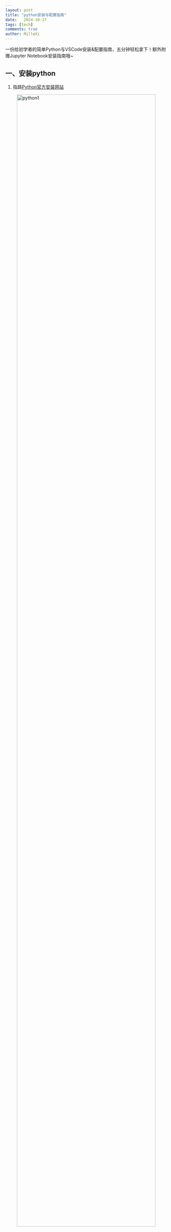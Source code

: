 ```yaml
---
layout: post
title: "python安装与配置指南"
date:   2024-10-17
tags: [tech]
comments: true
author: MilleXi
---
```


一份给初学者的简单Python与VSCode安装&配置指南，五分钟轻松拿下！额外附赠Jupyter Notebook安装指南哦~

<!-- more -->

## 一、安装python

1. 指路[Python官方安装网站](https://www.python.org/downloads)

    <img src="https://millexi.github.io/images/16.png" alt="python1" style="display: block; margin: 0 auto;width: 95%; max-width: 800px; height: auto;">

2. 选择你想要的版本，点击下图中标出的download按钮进行下载

    <img src="https://millexi.github.io/images/17.png" alt="python2" style="display: block; margin: 0 auto;width: 95%; max-width: 800px; height: auto;">

    <font color=gray>这里笔者建议如无特殊需求不要下载最新版的python，可以选择次新版以避免一些比较抽象的版本兼容问题</font>

3. 下载完成后双击打开下载的文件，出现如下图画面

    <img src="https://millexi.github.io/images/18.png" alt="python3" style="display: block; margin: 0 auto;width: 95%; max-width: 800px; height: auto;">

    - 此处注意一定要**勾上**下面两个小勾 use和add……（上图红色框框处）

    - 接着点击**Install Now**

    - 等一会儿会提示下载完成，关闭页面，你已经装好python了，让我们来验证一下

4. 快捷键win+r，输入cmd，回车进入命令提示符，输入如下指令并回车

    ```bash
    python --version
    ```

    此时出现如下图，说明安装正确

    <img src="https://millexi.github.io/images/19.png" alt="python4" style="display: block; margin: 0 auto;width: 95%; max-width: 800px; height: auto;">

5. 接下来我们**给pip换源**，在刚刚的命令提示符页面中继续输入如下指令并回车

    ```bash
    python -m pip install --upgrade pip
    pip config set global.index-url https://mirrors.tuna.tsinghua.edu.cn/pypi/web/simple
    ```

    如下图
    <img src="https://millexi.github.io/images/20.png" alt="python5" style="display: block; margin: 0 auto;width: 95%; max-width: 800px; height: auto;">

6. 测试一下是否可以正常使用pip安装一些python常用库

    *Python库可以理解为一组“现成的工具”，这些工具帮助你更轻松地完成各种任务，而不用从头开始写代码。就像你要做一个大餐，库就是帮你省事的“食材包”或者“厨房工具”。如果你想在电脑上实现一些功能，比如做数学运算、画图、访问网站，Python库里已经有专门为这些任务准备好的代码。你只需要“调用”这些库中的工具，就像打开包装、用现成的食材做菜一样，快速实现你想要的结果*

    - 继续在刚才的页面中输入如下指令并回车

    ```bash
    pip install jupyter
    ```

    显示如下图说明刚才的步骤全都被正确操作了

    <img src="https://millexi.github.io/images/21.png" alt="python6" style="display: block; margin: 0 auto;width: 95%; max-width: 800px; height: auto;">

    显示出如下图即说明Jupyter安装完成

    <img src="https://millexi.github.io/images/22.png" alt="python7" style="display: block; margin: 0 auto;width: 95%; max-width: 800px; height: auto;">

至此python就装好了😎

## 二、安装vscode

###### 因为本人比较喜欢vscode，轻量便捷，有很多插件

*VS Code（全名为Visual Studio Code）是一个轻量、免费的代码编辑器。它可以帮助你写代码、调试代码、以及运行程序。简单来说，VS Code就是一个“写代码的工具”。VS Code和Python的关系是，VS Code可以作为你编写Python程序的编辑器。它为Python开发者提供了许多便利的功能，比如代码提示、自动补全、错误检查，以及一键运行Python程序。通过安装Python扩展，VS Code还可以帮助你调试Python代码、管理虚拟环境，甚至直接在编辑器里运行Python脚本。*

1. 指路[VSCode官方安装网站](https://code.visualstudio.com/Download)

    <img src="https://millexi.github.io/images/23.png" alt="vscode1" style="display: block; margin: 0 auto;width: 95%; max-width: 800px; height: auto;">

2. 选择对应自己操作系统的版本进行下载，下载后双击打开文件，出现如下图

    <img src="https://millexi.github.io/images/24.png" alt="vscode2" style="display: block; margin: 0 auto;width: 95%; max-width: 800px; height: auto;">

    - 勾选我同意

    - 点击下一步，出现如下图

    <img src="https://millexi.github.io/images/25.png" alt="vscode3" style="display: block; margin: 0 auto;width: 95%; max-width: 800px; height: auto;">

    - 大胆勾选上上图所有勾勾，点击下一步

    - 再点击安装
    
    - 最后点完成
    
    - 让我们接下来测试一下你的安装成果

3. 桌面新建一个文件夹test，右键，点击显示更多选项，点击通过Code打开，进入vscode，如下图

    <img src="https://millexi.github.io/images/26.png" alt="vscode4" style="display: block; margin: 0 auto;width: 95%; max-width: 800px; height: auto;">

4. 点击右边导航栏中如上图中红色框内的按钮，出现如下图
    
    <img src="https://millexi.github.io/images/27.png" alt="vscode5" style="display: block; margin: 0 auto;width: 95%; max-width: 800px; height: auto;">

5. 在上图中用红框圈出的搜索栏内输入python并回车，出现下图，点击红框中的选项

    <img src="https://millexi.github.io/images/28.png" alt="vscode6" style="display: block; margin: 0 auto;width: 95%; max-width: 800px; height: auto;">

6. 点击下图中红框圈出的install按钮

    <img src="https://millexi.github.io/images/29.png" alt="vscode7" style="display: block; margin: 0 auto;width: 95%; max-width: 800px; height: auto;">

至此你的VSCode+Python基础已经配置好了😊

## 三、安装jupyter notebook插件（可选）

1. 与刚才一样在VSCode中搜索jupyter，出现下图，点击红框中的选项，并同样点击右侧install按钮

    <img src="https://millexi.github.io/images/30.png" alt="jupyter1" style="display: block; margin: 0 auto;width: 95%; max-width: 800px; height: auto;">

## 四、开始一个新代码文件！

1. 点开右侧导航栏中如下图红框中的按钮

    <img src="https://millexi.github.io/images/31.png" alt="test1" style="display: block; margin: 0 auto;width: 95%; max-width: 800px; height: auto;">

2. 戳开下图中这个红圈标出的箭头

    <img src="https://millexi.github.io/images/32.png" alt="test1" style="display: block; margin: 0 auto;width: 95%; max-width: 800px; height: auto;">

    此时出现如下图

    <img src="https://millexi.github.io/images/33.png" alt="test2" style="display: block; margin: 0 auto;width: 95%; max-width: 800px; height: auto;">

    TEST意味着你已经在这个文件夹下，现在让我们在里面创建一个代码文件

3. 右键TEST下方这个空白区域，点击弹窗中的New File按钮，如下图

    <img src="https://millexi.github.io/images/34.png" alt="test3" style="display: block; margin: 0 auto;width: 95%; max-width: 800px; height: auto;">

4. 如下图，输入test.py并回车

    <img src="https://millexi.github.io/images/35.png" alt="test4" style="display: block; margin: 0 auto;width: 95%; max-width: 800px; height: auto;">

5. 双击这个test.py进入代码编辑页面，如下图

    <img src="https://millexi.github.io/images/36.png" alt="test5" style="display: block; margin: 0 auto;width: 95%; max-width: 800px; height: auto;">

6. 在第一行中输入如下代码

    ```python
    print("hello world!")
    ```

    *注意(" ")这四个字符都必须是英文字符*

    如下图

    <img src="https://millexi.github.io/images/37.png" alt="test6" style="display: block; margin: 0 auto;width: 95%; max-width: 800px; height: auto;">

7. 点击上图中红圈所圈出的运行按钮，运行代码，出现如下图

    <img src="https://millexi.github.io/images/38.png" alt="test7" style="display: block; margin: 0 auto;width: 95%; max-width: 800px; height: auto;">

！恭喜踏入Python的世界 ~ ✨

## 五、开始一个新的Jupyter Notebook文件!（可选）

1. 同样在VSCode侧边文件夹内创建一个test_jupyter.ipynb文件
    
    <img src="https://millexi.github.io/images/39.png" alt="test8" style="display: block; margin: 0 auto;width: 95%; max-width: 800px; height: auto;">

2. 如下图中右上角这个select kernel按钮戳开

    <img src="https://millexi.github.io/images/40.png" alt="test9" style="display: block; margin: 0 auto;width: 95%; max-width: 800px; height: auto;">

3. 顶部出现如下图弹窗，点击python environments

    <img src="https://millexi.github.io/images/41.png" alt="test10" style="display: block; margin: 0 auto;width: 95%; max-width: 800px; height: auto;">

4. 出现下图，接着点击带五角星⭐的推荐选项

    <img src="https://millexi.github.io/images/42.png" alt="test11" style="display: block; margin: 0 auto;width: 95%; max-width: 800px; height: auto;">

5. 点击屏幕中间如下图的+code按钮

    <img src="https://millexi.github.io/images/43.png" alt="test12" style="display: block; margin: 0 auto;width: 95%; max-width: 800px; height: auto;">

6. 在弹出的代码框中输入如下代码

    ```python
    print("hello world!")
    ```

    如下图

    <img src="https://millexi.github.io/images/44.png" alt="test13" style="display: block; margin: 0 auto;width: 95%; max-width: 800px; height: auto;">

7. 戳一下框框旁边如下图的三角形运行按钮

    <img src="https://millexi.github.io/images/45.png" alt="test14" style="display: block; margin: 0 auto;width: 95%; max-width: 800px; height: auto;">

8. 运行完后出现如下图即成功

    <img src="https://millexi.github.io/images/46.png" alt="test15" style="display: block; margin: 0 auto;width: 95%; max-width: 800px; height: auto;">

至此你已经成功入门Jupyter Notebook啦！👍👍👍

欢迎继续学习更多的Python和Jupyter Notebook等的相关知识！让我们一起加油😄💞